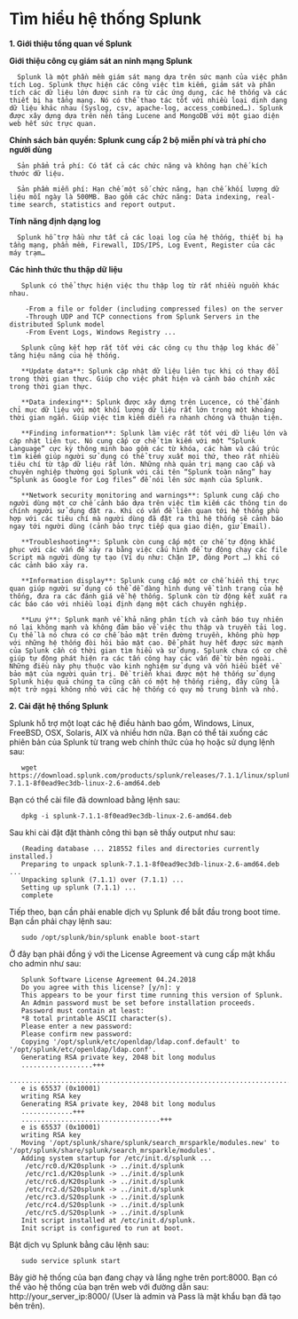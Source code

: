 # Tìm hiểu hệ thống Splunk 
**1. Giới thiệu tổng quan về Splunk**

   **Giới thiệu công cụ giám sát an ninh mạng Splunk**

      Splunk là một phần mềm giám sát mạng dựa trên sức mạnh của việc phân tích Log. Splunk thực hiện các công việc tìm kiếm, giám sát và phân tích các dữ liệu lớn được sinh ra từ các ứng dụng, các hệ thống và các thiết bị hạ tầng mạng. Nó có thể thao tác tốt với nhiều loại dịnh dạng dữ liệu khác nhau (Syslog, csv, apache-log, access_combined…). Splunk được xây dựng dựa trên nền tảng Lucene and MongoDB với một giao diện web hết sức trực quan.

   **Chính sách bản quyền: Splunk cung cấp 2 bộ miễn phí và trả phí cho người dùng**

      Sản phẩm trả phí: Có tất cả các chức năng và không hạn chế kích thước dữ liệu.

      Sản phầm miễn phí: Hạn chế một số chức năng, hạn chế khối lượng dữ liệu mỗi ngày là 500MB. Bao gồm các chức năng: Data indexing, real-time search, statistics and report output.

   **Tính năng định dạng log**

      Splunk hỗ trợ hầu như tất cả các loại log của hệ thống, thiết bị hạ tầng mạng, phần mềm, Firewall, IDS/IPS, Log Event, Register của các máy trạm…

   **Các hình thức thu thập dữ liệu**
  
       Splunk có thể thực hiện việc thu thập log từ rất nhiều nguồn khác nhau. 

        -From a file or folder (including compressed files) on the server
        -Through UDP and TCP connections from Splunk Servers in the distributed Splunk model
        -From Event Logs, Windows Registry ...

       Splunk cũng kết hợp rất tốt với các công cụ thu thập log khác để tăng hiệu năng của hệ thống. 

       **Update data**: Splunk cập nhật dữ liệu liên tục khi có thay đổi trong thời gian thực. Giúp cho việc phát hiện và cảnh báo chính xác trong thời gian thực.

       **Data indexing**: Splunk được xây dựng trên Lucence, có thể đánh chỉ mục dữ liệu với một khối lượng dữ liệu rất lớn trong một khoảng thời gian ngắn. Giúp việc tìm kiếm diễn ra nhanh chóng và thuận tiện.

       **Finding information**: Splunk làm việc rất tốt với dữ liệu lớn và cập nhật liên tục. Nó cung cấp cơ chế tìm kiếm với một “Splunk Language” cực kỳ thông minh bao gồm các từ khóa, các hàm và cấu trúc tìm kiếm giúp người sử dụng có thể truy xuất mọi thứ, theo rất nhiều tiêu chí từ tập dữ liệu rất lớn. Những nhà quản trị mạng cao cấp và chuyên nghiệp thường gọi Splunk với cái tên “Splunk toàn năng” hay “Splunk as Google for Log files” để nói lên sức mạnh của Splunk.

       **Network security monitoring and warnings**: Splunk cung cấp cho người dùng một cơ chế cảnh báo dựa trên việc tìm kiếm các thông tin do chính người sử dụng đặt ra. Khi có vấn đề liên quan tới hệ thống phù hợp với các tiêu chí mà người dùng đã đặt ra thì hệ thống sẽ cảnh báo ngay tới người dùng (cảnh bảo trực tiếp qua giao diện, giử Email).

       **Troubleshooting**: Splunk còn cung cấp một cơ chế tự động khắc phục với các vấn đề xảy ra bằng việc cấu hình để tự động chạy các file Script mà người dùng tự tạo (Ví dụ như: Chặn IP, đòng Port …) khi có các cảnh báo xảy ra.

       **Information display**: Splunk cung cấp một cơ chế hiển thị trực quan giúp người sử dụng có thể dễ dàng hình dung về tình trạng của hệ thống, đưa ra các đánh giá về hệ thống. Splunk còn từ động kết xuất ra các báo cáo với nhiều loại định dạng một cách chuyên nghiệp.

       **Lưu ý**: Splunk mạnh về khả năng phân tích và cảnh báo tuy nhiên nó lại không mạnh và không đảm bảo về việc thu thập và truyền tải log. Cụ thể là nó chưa có cơ chế bảo mật trên đường truyền, không phù hợp với những hệ thống đòi hỏi bảo mật cao. Để phát huy hết được sức mạnh của Splunk cần có thời gian tìm hiểu và sử dụng. Splunk chưa có cơ chế giúp tự động phát hiện ra các tấn công hay các vấn đề từ bên ngoài. Những điều này phụ thuộc vào kinh nghiệm sử dụng và vốn hiểu biết về bảo mật của người quản trị. Đề triển khai được một hệ thống sử dụng Splunk hiệu quả chúng ta cũng cần có một hệ thống riêng, đây cũng là một trở ngại không nhỏ với các hệ thống có quy mô trung bình và nhỏ. 

**2. Cài đặt hệ thống Splunk**
 
   Splunk hỗ trợ một loạt các hệ điều hành bao gồm, Windows, Linux, FreeBSD, OSX, Solaris, AIX và nhiều hơn nữa. Bạn có thể tải xuống các phiên bản của Splunk từ trang web chính thức của họ hoặc sử dụng lệnh sau:

       wget https://download.splunk.com/products/splunk/releases/7.1.1/linux/splunk-7.1.1-8f0ead9ec3db-linux-2.6-amd64.deb

   Bạn có thể cài file đã download bằng lệnh sau:

       dpkg -i splunk-7.1.1-8f0ead9ec3db-linux-2.6-amd64.deb

   Sau khi cài đặt đặt thành công thì bạn sẽ thấy output như sau:

       (Reading database ... 218552 files and directories currently installed.)
       Preparing to unpack splunk-7.1.1-8f0ead9ec3db-linux-2.6-amd64.deb ...
       Unpacking splunk (7.1.1) over (7.1.1) ...
       Setting up splunk (7.1.1) ...
       complete

   Tiếp theo, bạn cần phải enable dịch vụ Splunk để bắt đầu trong boot time. Bạn cần phải chạy lệnh sau:

       sudo /opt/splunk/bin/splunk enable boot-start

   Ở đây bạn phải đồng ý với the License Agreement và cung cấp mật khẩu cho admin như sau:

       Splunk Software License Agreement 04.24.2018
       Do you agree with this license? [y/n]: y
       This appears to be your first time running this version of Splunk.
       An Admin password must be set before installation proceeds.
       Password must contain at least:
       *8 total printable ASCII character(s).
       Please enter a new password: 
       Please confirm new password: 
       Copying '/opt/splunk/etc/openldap/ldap.conf.default' to '/opt/splunk/etc/openldap/ldap.conf'.
       Generating RSA private key, 2048 bit long modulus
       ..................+++
       ..............................................................................+++
       e is 65537 (0x10001)
       writing RSA key
       Generating RSA private key, 2048 bit long modulus
       .............+++
       ...................................+++
       e is 65537 (0x10001)
       writing RSA key
       Moving '/opt/splunk/share/splunk/search_mrsparkle/modules.new' to '/opt/splunk/share/splunk/search_mrsparkle/modules'.
       Adding system startup for /etc/init.d/splunk ...
        /etc/rc0.d/K20splunk -> ../init.d/splunk
        /etc/rc1.d/K20splunk -> ../init.d/splunk
        /etc/rc6.d/K20splunk -> ../init.d/splunk
        /etc/rc2.d/S20splunk -> ../init.d/splunk
        /etc/rc3.d/S20splunk -> ../init.d/splunk
        /etc/rc4.d/S20splunk -> ../init.d/splunk
        /etc/rc5.d/S20splunk -> ../init.d/splunk
       Init script installed at /etc/init.d/splunk.
       Init script is configured to run at boot.

   Bật dịch vụ Splunk bằng câu lệnh sau:

       sudo service splunk start

   Bây giờ hệ thống của bạn đang chạy và lắng nghe trên port:8000. Bạn có thể vào hệ thống của bạn trên web với đường dẫn sau: http://your_server_ip:8000/ (User là admin và Pass là mật khẩu bạn đã tạo bên trên).
   









   




   



